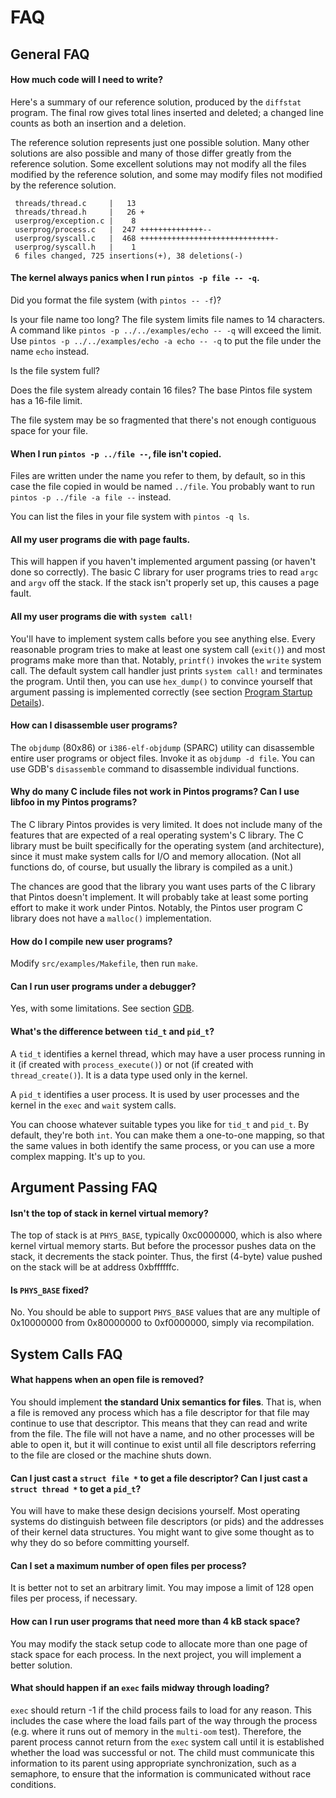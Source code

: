 # FAQ

## General FAQ

#### How much code will I need to write?

Here's a summary of our reference solution, produced by the `diffstat` program. The final row gives total lines inserted and deleted; a changed line counts as both an insertion and a deletion.

The reference solution represents just one possible solution. Many other solutions are also possible and many of those differ greatly from the reference solution. Some excellent solutions may not modify all the files modified by the reference solution, and some may modify files not modified by the reference solution.

```
 threads/thread.c     |   13 
 threads/thread.h     |   26 +
 userprog/exception.c |    8 
 userprog/process.c   |  247 ++++++++++++++--
 userprog/syscall.c   |  468 ++++++++++++++++++++++++++++++-
 userprog/syscall.h   |    1 
 6 files changed, 725 insertions(+), 38 deletions(-)
```

#### The kernel always panics when I run `pintos -p file -- -q`.

Did you format the file system (with `pintos -- -f`)?

Is your file name too long? The file system limits file names to 14 characters. A command like `pintos -p ../../examples/echo -- -q` will exceed the limit. Use `pintos -p ../../examples/echo -a echo -- -q` to put the file under the name `echo` instead.

Is the file system full?

Does the file system already contain 16 files? The base Pintos file system has a 16-file limit.

The file system may be so fragmented that there's not enough contiguous space for your file.

#### When I run `pintos -p ../file --`, file isn't copied.

Files are written under the name you refer to them, by default, so in this case the file copied in would be named `../file`. You probably want to run `pintos -p ../file -a file --` instead.

You can list the files in your file system with `pintos -q ls`.

#### All my user programs die with page faults.

This will happen if you haven't implemented argument passing (or haven't done so correctly). The basic C library for user programs tries to read `argc` and `argv` off the stack. If the stack isn't properly set up, this causes a page fault.

#### All my user programs die with `system call!`

You'll have to implement system calls before you see anything else. Every reasonable program tries to make at least one system call (`exit()`) and most programs make more than that. Notably, `printf()` invokes the `write` system call. The default system call handler just prints `system call!` and terminates the program. Until then, you can use `hex_dump()` to convince yourself that argument passing is implemented correctly (see section [Program Startup Details](background.md#virtual-memory-layout)).

#### How can I disassemble user programs?

The `objdump` (80x86) or `i386-elf-objdump` (SPARC) utility can disassemble entire user programs or object files. Invoke it as `objdump -d file`. You can use GDB's `disassemble` command to disassemble individual functions.

#### Why do many C include files not work in Pintos programs? Can I use libfoo in my Pintos programs?

The C library Pintos provides is very limited. It does not include many of the features that are expected of a real operating system's C library. The C library must be built specifically for the operating system (and architecture), since it must make system calls for I/O and memory allocation. (Not all functions do, of course, but usually the library is compiled as a unit.)

The chances are good that the library you want uses parts of the C library that Pintos doesn't implement. It will probably take at least some porting effort to make it work under Pintos. Notably, the Pintos user program C library does not have a `malloc()` implementation.

#### How do I compile new user programs?

Modify `src/examples/Makefile`, then run `make`.

#### Can I run user programs under a debugger?

Yes, with some limitations. See section [GDB](../../getting-started/debug-and-test/debugging.md#gdb).

#### What's the difference between `tid_t` and `pid_t`?

A `tid_t` identifies a kernel thread, which may have a user process running in it (if created with `process_execute()`) or not (if created with `thread_create()`). It is a data type used only in the kernel.

A `pid_t` identifies a user process. It is used by user processes and the kernel in the `exec` and `wait` system calls.

You can choose whatever suitable types you like for `tid_t` and `pid_t`. By default, they're both `int`. You can make them a one-to-one mapping, so that the same values in both identify the same process, or you can use a more complex mapping. It's up to you.

## Argument Passing FAQ

#### Isn't the top of stack in kernel virtual memory?

The top of stack is at `PHYS_BASE`, typically 0xc0000000, which is also where kernel virtual memory starts. But before the processor pushes data on the stack, it decrements the stack pointer. Thus, the first (4-byte) value pushed on the stack will be at address 0xbffffffc.

#### Is `PHYS_BASE` fixed?

No. You should be able to support `PHYS_BASE` values that are any multiple of 0x10000000 from 0x80000000 to 0xf0000000, simply via recompilation.

## System Calls FAQ

#### What happens when an open file is removed?

You should implement **the standard Unix semantics for files**. That is, when a file is removed any process which has a file descriptor for that file may continue to use that descriptor. This means that they can read and write from the file. The file will not have a name, and no other processes will be able to open it, but it will continue to exist until all file descriptors referring to the file are closed or the machine shuts down.

#### Can I just cast a `struct file *` to get a file descriptor? Can I just cast a `struct thread *` to get a `pid_t`?

You will have to make these design decisions yourself. Most operating systems do distinguish between file descriptors (or pids) and the addresses of their kernel data structures. You might want to give some thought as to why they do so before committing yourself.

#### Can I set a maximum number of open files per process?

It is better not to set an arbitrary limit. You may impose a limit of 128 open files per process, if necessary.

#### How can I run user programs that need more than 4 kB stack space?

You may modify the stack setup code to allocate more than one page of stack space for each process. In the next project, you will implement a better solution.

#### What should happen if an `exec` fails midway through loading?

`exec` should return -1 if the child process fails to load for any reason. This includes the case where the load fails part of the way through the process (e.g. where it runs out of memory in the `multi-oom` test). Therefore, the parent process cannot return from the `exec` system call until it is established whether the load was successful or not. The child must communicate this information to its parent using appropriate synchronization, such as a semaphore, to ensure that the information is communicated without race conditions.
